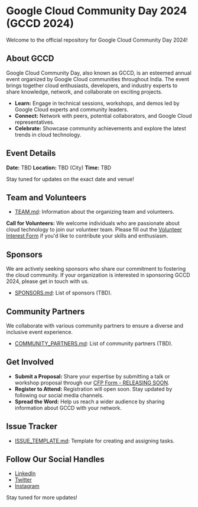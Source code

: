 # Google Cloud Community Day 2024 (GCCD 2024)

Welcome to the official repository for Google Cloud Community Day 2024!

## About GCCD
Google Cloud Community Day, also known as GCCD, is an esteemed annual event organized by Google Cloud communities throughout India. The event brings together cloud enthusiasts, developers, and industry experts to share knowledge, network, and collaborate on exciting projects.

* **Learn:**  Engage in technical sessions, workshops, and demos led by Google Cloud experts and community leaders.
* **Connect:** Network with peers, potential collaborators, and Google Cloud representatives.
* **Celebrate:** Showcase community achievements and explore the latest trends in cloud technology.

## Event Details

**Date:** TBD
**Location:** TBD (City)
**Time:** TBD

Stay tuned for updates on the exact date and venue!

## Team and Volunteers

- [TEAM.md](TEAM.md): Information about the organizing team and volunteers.

**Call for Volunteers:** We welcome individuals who are passionate about cloud technology to join our volunteer team. Please fill out the [Volunteer Interest Form](https://forms.gle/your-form-link-here) if you'd like to contribute your skills and enthusiasm.

## Sponsors

We are actively seeking sponsors who share our commitment to fostering the cloud community. If your organization is interested in sponsoring GCCD 2024, please get in touch with us.

- [SPONSORS.md](SPONSORS.md): List of sponsors (TBD).

## Community Partners

We collaborate with various community partners to ensure a diverse and inclusive event experience. 

- [COMMUNITY_PARTNERS.md](COMMUNITY_PARTNERS.md): List of community partners (TBD).

## Get Involved

* **Submit a Proposal:** Share your expertise by submitting a talk or workshop proposal through our [CFP Form - RELEASING SOON](#).
* **Register to Attend:** Registration will open soon. Stay updated by following our social media channels.
* **Spread the Word:** Help us reach a wider audience by sharing information about GCCD with your network.

## Issue Tracker

- [ISSUE_TEMPLATE.md](ISSUE_TEMPLATE.md): Template for creating and assigning tasks.

## Follow Our Social Handles
- [LinkedIn](https://www.linkedin.com/company/gdgcloudgandhinagar/)
- [Twitter](https://x.com/GDGCloudGN)
- [Instagram](#)

Stay tuned for more updates!
